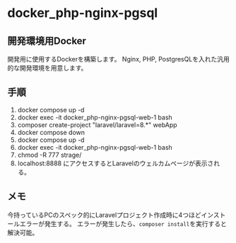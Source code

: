 # docker_php-nginx-pgsql

## 開発環境用Docker
開発用に使用するDockerを構築します。
Nginx, PHP, PostgresQLを入れた汎用的な開発環境を用意します。

## 手順
1. docker compose up -d
2. docker exec -it docker_php-nginx-pgsql-web-1 bash
3. composer create-project "laravel/laravel=8.*" webApp
4. docker compose down
5. docker compose up -d
6. docker exec -it docker_php-nginx-pgsql-web-1 bash
7. chmod -R 777 strage/
8. localhost:8888 にアクセスするとLaravelのウェルカムページが表示される。

## メモ
今持っているPCのスペック的にLaravelプロジェクト作成時に4つほどインストールエラーが発生する。
エラーが発生したら、`composer install`を実行すると解決可能。